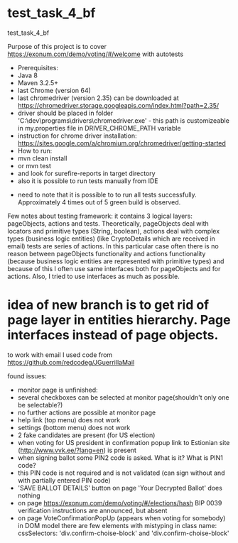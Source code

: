 # test_task_4_bf
test_task_4_bf

Purpose of this project is to cover https://exonum.com/demo/voting/#/welcome with autotests

 - Prerequisites:
  - Java 8
  - Maven 3.2.5+
  - last Chrome (version 64)
  - last chromedriver (version 2.35) can be downloaded at https://chromedriver.storage.googleapis.com/index.html?path=2.35/
   - driver should be placed in folder 'C:\dev\programs\drivers\chromedriver.exe'
    - this path is customizeable in my.properties file in DRIVER_CHROME_PATH variable
  - instruction for chrome driver installation: https://sites.google.com/a/chromium.org/chromedriver/getting-started
 - How to run:
  - mvn clean install
  - or mvn test
  - and look for surefire-reports in target directory
  - also it is possible to run tests manually from IDE

  * need to note that it is possible to to run all tests successfully. Approximately 4 times out of 5 green build is observed.

  Few notes about testing framework: it contains 3 logical layers: pageObjects, actions and tests.
  Theoretically, pageObjects deal with locators and primitive types (String, boolean),
  actions deal with complex types (business logic entities) (like CryptoDetails which are received in email)
  tests are series of actions.
  In this particular case often there is no reason between pageObjects functionality and actions functionality (because business logic entities are represented with primitive types)
  and because of this I often use same interfaces both for pageObjects and for actions.
  Also, I tried to use interfaces as much as possible.

  # idea of new branch is to get rid of page layer in entities hierarchy. Page interfaces instead of page objects.

  to work with email I used code from https://github.com/redcodeg/JGuerrillaMail


found issues:
 - monitor page is unfinished:
  - several checkboxes can be selected at monitor page(shouldn't only one be selectable?)
  - no further actions are possible at monitor page
 - help link (top menu) does not work
 - settings (bottom menu) does not work
 - 2 fake candidates are present (for US election)
 - when voting for US president in confirmation popup link to Estionian site (http://www.vvk.ee/?lang=en) is present
 - when signing ballot some PIN2 code is asked. What is it? What is PIN1 code?
  - this PIN code is not required and is not validated (can sign without and with partially entered PIN code)
 - 'SAVE BALLOT DETAILS' button on page 'Your Decrypted Ballot' does nothing
 - on page https://exonum.com/demo/voting/#/elections/hash BIP 0039 verification instructions are announced, but absent
 - on page VoteConfirmationPopUp (appears when voting for somebody) in DOM model there are few elements with mistyping in class name:
 cssSelectors: 'div.confirm-choise-block' and 'div.confirm-choise-block'